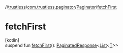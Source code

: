 //[trustless](../../../index.md)/[com.trustless.paginator](../index.md)/[Paginator](index.md)/[fetchFirst](fetch-first.md)

# fetchFirst

[kotlin]\
suspend fun [fetchFirst](fetch-first.md)(): [PaginatedResponse](../-paginated-response/index.md)&lt;[List](https://kotlinlang.org/api/latest/jvm/stdlib/kotlin.collections/-list/index.html)&lt;[T](index.md)&gt;&gt;
